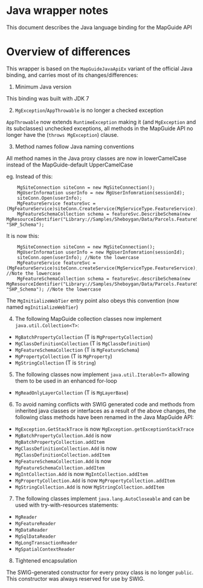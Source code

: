 # Java wrapper notes

This document describes the Java language binding for the MapGuide API

# Overview of differences

This wrapper is based on the `MapGuideJavaApiEx` variant of the official Java binding, and carries most of its changes/differences:

1. Minimum Java version

This binding was built with JDK 7

2. `MgException`/`AppThrowable` is no longer a checked exception

`AppThrowable` now extends `RuntimeException` making it (and `MgException` and its subclasses) unchecked exceptions, all methods in the MapGuide API no longer have the (`throws MgException`) clause.

3. Method names follow Java naming conventions

All method names in the Java proxy classes are now in lowerCamelCase instead of the MapGuide-default UpperCamelCase

 eg. Instead of this:
```
    MgSiteConnection siteConn = new MgSiteConnection();
    MgUserInformation userInfo = new MgUserInfomration(sessionId);
    siteConn.Open(userInfo);
    MgFeatureService featureSvc = (MgFeatureService)siteConn.CreateService(MgServiceType.FeatureService);
    MgFeatureSchemaCollection schema = featureSvc.DescribeSchema(new MgResourceIdentifier("Library://Samples/Sheboygan/Data/Parcels.FeatureSource"), "SHP_Schema");
```
 It is now this:
```
    MgSiteConnection siteConn = new MgSiteConnection();
    MgUserInformation userInfo = new MgUserInfomration(sessionId);
    siteConn.open(userInfo); //Note the lowercase
    MgFeatureService featureSvc = (MgFeatureService)siteConn.createService(MgServiceType.FeatureService); //Note the lowercase
    MgFeatureSchemaCollection schema = featureSvc.describeSchema(new MgResourceIdentifier("Library://Samples/Sheboygan/Data/Parcels.FeatureSource"), "SHP_Schema"); //Note the lowercase
```

The `MgInitializeWebTier` entry point also obeys this convention (now named `mgInitializeWebTier`)

4. The following MapGuide collection classes now implement `java.util.Collection<T>`:

 - `MgBatchPropertyCollection` (T is `MgPropertyCollection`)
 - `MgClassDefinitionCollection` (T is `MgClassDefinition`)
 - `MgFeatureSchemaCollection` (T is `MgFeatureSchema`)
 - `MgPropertyCollection` (T is `MgProperty`)
 - `MgStringCollection` (T is `String`)
 
5. The following classes now implement `java.util.Iterable<T>` allowing them to be used in an enhanced for-loop

 - `MgReadOnlyLayerCollection` (T is `MgLayerBase`)

6. To avoid naming conflicts with SWIG generated code and methods from inherited java classes or interfaces as a result of the above changes, the following class methods have been renamed in the Java MapGuide API:

 - `MgException.GetStackTrace`        is now `MgException.getExceptionStackTrace`
 - `MgBatchPropertyCollection.Add`    is now `MgBatchPropertyCollection.addItem`
 - `MgClassDefinitionCollection.Add`  is now `MgClassDefinitionCollection.addItem`
 - `MgFeatureSchemaCollection.Add`    is now `MgFeatureSchemaCollection.addItem`
 - `MgIntCollection.Add`              is now `MgIntCollection.addItem`
 - `MgPropertyCollection.Add`         is now `MgPropertyCollection.addItem`
 - `MgStringCollection.Add`           is now `MgStringCollection.addItem`

7. The following classes implement `java.lang.AutoCloseable` and can be used with try-with-resources statements:

 - `MgReader`
 - `MgFeatureReader`
 - `MgDataReader`
 - `MgSqlDataReader`
 - `MgLongTransactionReader`
 - `MgSpatialContextReader`

8. Tightened encapsulation

The SWIG-generated constructor for every proxy class is no longer `public`. This constructor was always reserved for use by SWIG.